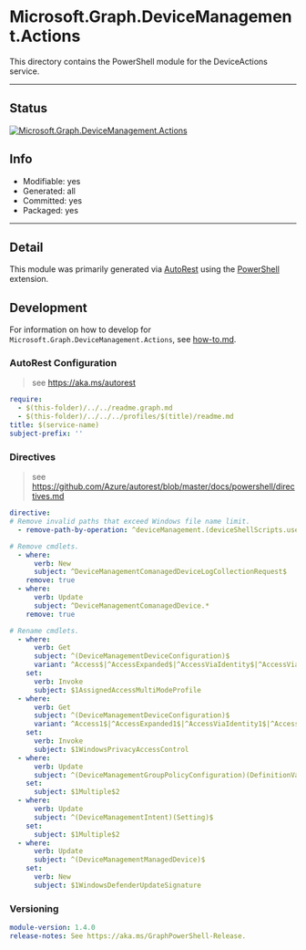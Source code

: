 <!-- region Generated -->
# Microsoft.Graph.DeviceManagement.Actions
This directory contains the PowerShell module for the DeviceActions service.

---
## Status
[![Microsoft.Graph.DeviceManagement.Actions](https://img.shields.io/powershellgallery/v/Microsoft.Graph.DeviceManagement.Actions.svg?style=flat-square&label=Microsoft.Graph.DeviceManagement.Actions "Microsoft.Graph.DeviceManagement.Actions")](https://www.powershellgallery.com/packages/Microsoft.Graph.DeviceManagement.Actions/)

## Info
- Modifiable: yes
- Generated: all
- Committed: yes
- Packaged: yes

---
## Detail
This module was primarily generated via [AutoRest](https://github.com/Azure/autorest) using the [PowerShell](https://github.com/Azure/autorest.powershell) extension.

## Development
For information on how to develop for `Microsoft.Graph.DeviceManagement.Actions`, see [how-to.md](how-to.md).
<!-- endregion -->

### AutoRest Configuration

> see https://aka.ms/autorest

``` yaml
require:
  - $(this-folder)/../../readme.graph.md
  - $(this-folder)/../../../profiles/$(title)/readme.md
title: $(service-name)
subject-prefix: ''
```

### Directives

> see https://github.com/Azure/autorest/blob/master/docs/powershell/directives.md

``` yaml
directive:
# Remove invalid paths that exceed Windows file name limit.
  - remove-path-by-operation: ^deviceManagement.(deviceShellScripts.userRunStates.deviceRunStates.managedDevice_.*|windowsAutopilotDeploymentProfiles.(assignedDevices_updateDeviceProperties|assignedDevices.deploymentProfile_assign|assignedDevices.intendedDeploymentProfile_assign|assignedDevices_assignResourceAccountToDevice|assignedDevices_unassignResourceAccountFromDevice)|deviceComplianceScripts.deviceRunStates.managedDevice_.*|deviceCustomAttributeShellScripts.(deviceRunStates.managedDevice_.*|userRunStates.deviceRunStates.managedDevice_.*)|deviceManagementScripts.deviceRunStates.managedDevice(_updateWindowsDeviceAccount|_logoutSharedAppleDeviceActiveUser|_deleteUserFromSharedAppleDevice|_createDeviceLogCollectionRequest|_sendCustomNotificationToCompanyPortal|_triggerConfigurationManagerAction|_windowsDefenderUpdateSignatures)|deviceManagementScripts.userRunStates.deviceRunStates.managedDevice_.*|deviceConfigurations.groupAssignments.deviceConfiguration(_assignedAccessMultiModeProfiles|_windowsPrivacyAccessControls)|deviceHealthScripts.deviceRunStates.managedDevice(_sendCustomNotificationToCompanyPortal|_createDeviceLogCollectionRequest)|deviceShellScripts.deviceRunStates.managedDevice_sendCustomNotificationToCompanyPortal)$

# Remove cmdlets.
  - where:
      verb: New
      subject: ^DeviceManagementComanagedDeviceLogCollectionRequest$
    remove: true
  - where:
      verb: Update
      subject: ^DeviceManagementComanagedDevice.*
    remove: true

# Rename cmdlets.
  - where:
      verb: Get
      subject: ^(DeviceManagementDeviceConfiguration)$
      variant: ^Access$|^AccessExpanded$|^AccessViaIdentity$|^AccessViaIdentityExpanded$
    set:
      verb: Invoke
      subject: $1AssignedAccessMultiModeProfile
  - where:
      verb: Get
      subject: ^(DeviceManagementDeviceConfiguration)$
      variant: ^Access1$|^AccessExpanded1$|^AccessViaIdentity1$|^AccessViaIdentityExpanded1$
    set:
      verb: Invoke
      subject: $1WindowsPrivacyAccessControl
  - where:
      verb: Update
      subject: ^(DeviceManagementGroupPolicyConfiguration)(DefinitionValue)$
    set:
      subject: $1Multiple$2
  - where:
      verb: Update
      subject: ^(DeviceManagementIntent)(Setting)$
    set:
      subject: $1Multiple$2
  - where:
      verb: Update
      subject: ^(DeviceManagementManagedDevice)$
    set:
      verb: New
      subject: $1WindowsDefenderUpdateSignature
```
### Versioning

``` yaml
module-version: 1.4.0
release-notes: See https://aka.ms/GraphPowerShell-Release.
```
